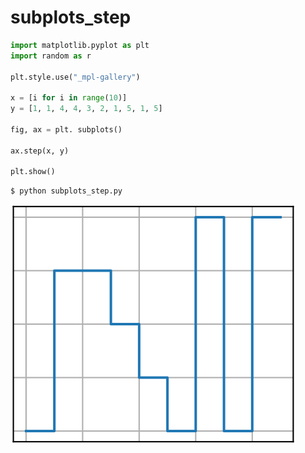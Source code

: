 # subplots_step
```python
import matplotlib.pyplot as plt
import random as r

plt.style.use("_mpl-gallery")

x = [i for i in range(10)]
y = [1, 1, 4, 4, 3, 2, 1, 5, 1, 5]

fig, ax = plt. subplots()

ax.step(x, y)

plt.show()
```


```shell
$ python subplots_step.py
```


![](svg/subplots_step.svg)
